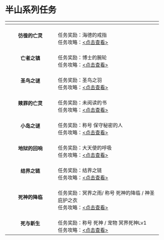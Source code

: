 # 半山系列任务

<table data-header-hidden><thead><tr><th width="149" align="center"></th><th></th></tr></thead><tbody><tr><td align="center"><strong>彷徨的亡灵</strong></td><td><br>任务奖励：海德的戒指<br>任务攻略：<a href="ban-shan-yi-pang-huang-de-wang-ling.md">&#x3C;点击查看></a></td></tr><tr><td align="center"><strong>亡者之镇</strong></td><td><br>任务奖励：博士的腕轮<br>任务攻略：<a href="ban-shan-er-wang-zhe-zhi-zhen.md">&#x3C;点击查看></a></td></tr><tr><td align="center"><strong>圣鸟之谜</strong></td><td><br>任务奖励：圣鸟之羽<br>任务攻略：<a href="ban-shan-san-sheng-niao-zhi-mi.md">&#x3C;点击查看></a></td></tr><tr><td align="center"><strong>赎罪的亡灵</strong></td><td><br>任务奖励：未阅读的书<br>任务攻略：<a href="ban-shan-si-shu-zui-de-wang-ling.md">&#x3C;点击查看></a></td></tr><tr><td align="center"><strong>小岛之谜</strong></td><td><br>任务奖励：称号 保守秘密的人<br>任务攻略：<a href="ban-shan-wu-xiao-dao-zhi-mi.md">&#x3C;点击查看></a></td></tr><tr><td align="center"><strong>地狱的回响</strong></td><td><br>任务奖励：大天使的呼吸<br>任务攻略：<a href="ban-shan-liu-di-yu-de-hui-xiang.md">&#x3C;点击查看></a></td></tr><tr><td align="center"><strong>结界之链</strong></td><td><br>任务奖励：结界之链<br>任务攻略：<a href="ban-shan-qi-jie-jie-zhi-lian.md">&#x3C;点击查看></a></td></tr><tr><td align="center"><strong>死神的降临</strong></td><td><br>任务奖励：冥界之雨/ 称号 死神的降临 / 神圣庇护之衣<br>任务攻略：<a href="ban-shan-ba-si-shen-de-jiang-lin.md">&#x3C;点击查看></a></td></tr><tr><td align="center"><strong>死与新生</strong></td><td><br>任务奖励：称号 死神 / 宠物 冥界死神Lv1<br>任务攻略：<a href="ban-shan-jiu-si-yu-xin-sheng.md">&#x3C;点击查看></a></td></tr></tbody></table>
